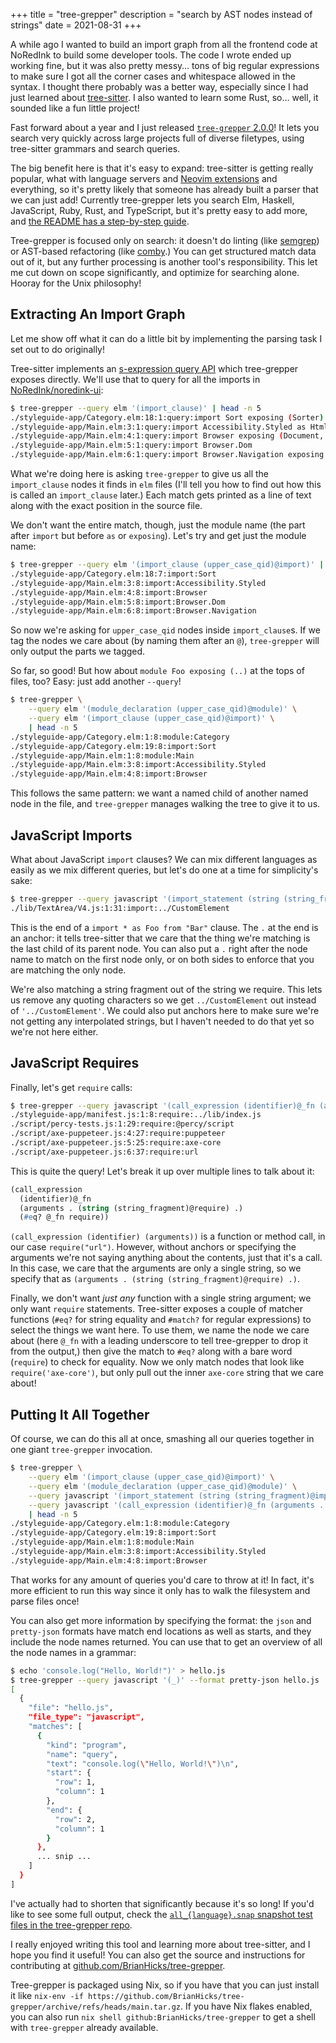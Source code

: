 +++
title = "tree-grepper"
description = "search by AST nodes instead of strings"
date = 2021-08-31
+++

A while ago I wanted to build an import graph from all the frontend code at NoRedInk to build some developer tools.
The code I wrote ended up working fine, but it was also pretty messy&hellip; tons of big regular expressions to make sure I got all the corner cases and whitespace allowed in the syntax.
I thought there probably was a better way, especially since I had just learned about [tree-sitter](https://tree-sitter.github.io/tree-sitter/).
I also wanted to learn some Rust, so&hellip; well, it sounded like a fun little project!

Fast forward about a year and I just released [`tree-grepper` 2.0.0](https://github.com/BrianHicks/tree-grepper)!
It lets you search very quickly across large projects full of diverse filetypes, using tree-sitter grammars and search queries.

The big benefit here is that it's easy to expand: tree-sitter is getting really popular, what with language servers and [Neovim extensions](https://neovim.io/doc/treesitter/) and everything, so it's pretty likely that someone has already built a parser that we can just add!
Currently tree-grepper lets you search Elm, Haskell, JavaScript, Ruby, Rust, and TypeScript, but it's pretty easy to add more, and [the README has a step-by-step guide](https://github.com/BrianHicks/tree-grepper#supported-languages).

Tree-grepper is focused only on search: it doesn't do linting (like [semgrep](https://semgrep.dev)) or AST-based refactoring (like [comby](https://comby.dev/).)
You can get structured match data out of it, but any further processing is another tool's responsibility.
This let me cut down on scope significantly, and optimize for searching alone.
Hooray for the Unix philosophy!

## Extracting An Import Graph

Let me show off what it can do a little bit by implementing the parsing task I set out to do originally!

Tree-sitter implements an [s-expression query API](https://tree-sitter.github.io/tree-sitter/using-parsers#pattern-matching-with-queries) which tree-grepper exposes directly.
We'll use that to query for all the imports in [NoRedInk/noredink-ui](https://github.com/noredink/noredink-ui):

```bash
$ tree-grepper --query elm '(import_clause)' | head -n 5
./styleguide-app/Category.elm:18:1:query:import Sort exposing (Sorter)
./styleguide-app/Main.elm:3:1:query:import Accessibility.Styled as Html exposing (Html, img, text)
./styleguide-app/Main.elm:4:1:query:import Browser exposing (Document, UrlRequest(..))
./styleguide-app/Main.elm:5:1:query:import Browser.Dom
./styleguide-app/Main.elm:6:1:query:import Browser.Navigation exposing (Key)
```

What we're doing here is asking `tree-grepper` to give us all the `import_clause` nodes it finds in `elm` files (I'll tell you how to find out how this is called an `import_clause` later.)
Each match gets printed as a line of text along with the exact position in the source file.

We don't want the entire match, though, just the module name (the part after `import` but before `as` or `exposing`).
Let's try and get just the module name:

```bash
$ tree-grepper --query elm '(import_clause (upper_case_qid)@import)' | head -n 5
./styleguide-app/Category.elm:18:7:import:Sort
./styleguide-app/Main.elm:3:8:import:Accessibility.Styled
./styleguide-app/Main.elm:4:8:import:Browser
./styleguide-app/Main.elm:5:8:import:Browser.Dom
./styleguide-app/Main.elm:6:8:import:Browser.Navigation
```

So now we're asking for `upper_case_qid` nodes inside `import_clause`s.
If we tag the nodes we care about (by naming them after an `@`), `tree-grepper` will only output the parts we tagged.

So far, so good!
But how about `module Foo exposing (..)` at the tops of files, too?
Easy: just add another `--query`!

```bash
$ tree-grepper \
    --query elm '(module_declaration (upper_case_qid)@module)' \
    --query elm '(import_clause (upper_case_qid)@import)' \
    | head -n 5
./styleguide-app/Category.elm:1:8:module:Category
./styleguide-app/Category.elm:19:8:import:Sort
./styleguide-app/Main.elm:1:8:module:Main
./styleguide-app/Main.elm:3:8:import:Accessibility.Styled
./styleguide-app/Main.elm:4:8:import:Browser
```

This follows the same pattern: we want a named child of another named node in the file, and `tree-grepper` manages walking the tree to give it to us.

## JavaScript Imports

What about JavaScript `import` clauses?
We can mix different languages as easily as we mix different queries, but let's do one at a time for simplicity's sake:

```bash
$ tree-grepper --query javascript '(import_statement (string (string_fragment)@import) .)'
./lib/TextArea/V4.js:1:31:import:../CustomElement
```

This is the end of a `import * as Foo from "Bar"` clause.
The `.` at the end is an anchor: it tells tree-sitter that we care that the thing we're matching is the last child of its parent node.
You can also put a `.` right after the node name to match on the first node only, or on both sides to enforce that you are matching the only node.

We're also matching a string fragment out of the string we require.
This lets us remove any quoting characters so we get `../CustomElement` out instead of `'../CustomElement'`.
We could also put anchors here to make sure we're not getting any interpolated strings, but I haven't needed to do that yet so we're not here either.

## JavaScript Requires

Finally, let's get `require` calls:

```bash
$ tree-grepper --query javascript '(call_expression (identifier)@_fn (arguments . (string (string_fragment)@require) .) (#eq? @_fn require))' | head -n 5
./styleguide-app/manifest.js:1:8:require:../lib/index.js
./script/percy-tests.js:1:29:require:@percy/script
./script/axe-puppeteer.js:4:27:require:puppeteer
./script/axe-puppeteer.js:5:25:require:axe-core
./script/axe-puppeteer.js:6:37:require:url
```

This is quite the query!
Let's break it up over multiple lines to talk about it:

```lisp
(call_expression
  (identifier)@_fn
  (arguments . (string (string_fragment)@require) .)
  (#eq? @_fn require))
```

`(call_expression (identifier) (arguments))` is a function or method call, in our case `require("url")`.
However, without anchors or specifying the arguments we're not saying anything about the contents, just that it's a call.
In this case, we care that the arguments are only a single string, so we specify that as `(arguments . (string (string_fragment)@require) .)`.

Finally, we don't want *just any* function with a single string argument; we only want `require` statements.
Tree-sitter exposes a couple of matcher functions (`#eq?` for string equality and `#match?` for regular expressions) to select the things we want here.
To use them, we name the node we care about (here `@_fn` with a leading underscore to tell tree-grepper to drop it from the output,) then give the match to `#eq?` along with a bare word (`require`) to check for equality.
Now we only match nodes that look like `require('axe-core')`, but only pull out the inner `axe-core` string that we care about!

## Putting It All Together

Of course, we can do this all at once, smashing all our queries together in one giant `tree-grepper` invocation.

```bash
$ tree-grepper \
    --query elm '(import_clause (upper_case_qid)@import)' \
    --query elm '(module_declaration (upper_case_qid)@module)' \
    --query javascript '(import_statement (string (string_fragment)@import) .)' \
    --query javascript '(call_expression (identifier)@_fn (arguments . (string (string_fragment)@require) .) (#eq? @_fn require))' \
    | head -n 5
./styleguide-app/Category.elm:1:8:module:Category
./styleguide-app/Category.elm:19:8:import:Sort
./styleguide-app/Main.elm:1:8:module:Main
./styleguide-app/Main.elm:3:8:import:Accessibility.Styled
./styleguide-app/Main.elm:4:8:import:Browser
```

That works for any amount of queries you'd care to throw at it!
In fact, it's more efficient to run this way since it only has to walk the filesystem and parse files once!

You can also get more information by specifying the format: the `json` and `pretty-json` formats have match end locations as well as starts, and they include the node names returned.
You can use that to get an overview of all the node names in a grammar:

```bash
$ echo 'console.log("Hello, World!")' > hello.js
$ tree-grepper --query javascript '(_)' --format pretty-json hello.js
[
  {
    "file": "hello.js",
    "file_type": "javascript",
    "matches": [
      {
        "kind": "program",
        "name": "query",
        "text": "console.log(\"Hello, World!\")\n",
        "start": {
          "row": 1,
          "column": 1
        },
        "end": {
          "row": 2,
          "column": 1
        }
      },
      ... snip ...
    ]
  }
]
```

I've actually had to shorten that significantly because it's so long!
If you'd like to see some full output, check the [`all_{language}.snap` snapshot test files in the tree-grepper repo](https://github.com/BrianHicks/tree-grepper/tree/main/src/snapshots).

I really enjoyed writing this tool and learning more about tree-sitter, and I hope you find it useful!
You can also get the source and instructions for contributing at [github.com/BrianHicks/tree-grepper](https://github.com/BrianHicks/tree-grepper).

Tree-grepper is packaged using Nix, so if you have that you can just install it like `nix-env -if https://github.com/BrianHicks/tree-grepper/archive/refs/heads/main.tar.gz`.
If you have Nix flakes enabled, you can also run `nix shell github:BrianHicks/tree-grepper` to get a shell with `tree-grepper` already available.
